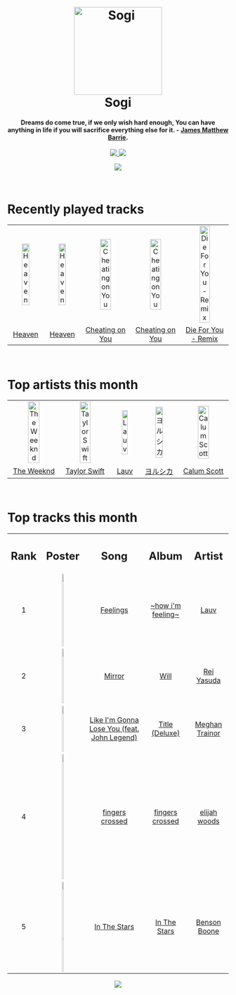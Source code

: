 <h1 align='center'>
  <br>
  <a href='https://www.youtube.com/watch?v=dQw4w9WgXcQ'><img src='https://i.ibb.co/XYSwTqV/kaguya-modified.png' alt='Sogi' width='200'></a>
  <br>
  Sogi
  <br>
</h1>

<h4 align='center'>Dreams do come true, if we only wish hard enough, You can have anything in life if you will sacrifice everything else for it. - <a href='https://duckduckgo.com/?q=James+Matthew+Barrie' target='_blank'>James Matthew Barrie</a>.</h4>

<p align='center'>
  <a href='https://discord.gg/96EA7ENfV9'>
    <img src='https://img.shields.io/discord/775232281954353183?color=blue&label=Discord'>
  </a>
  <a href='https://sxoxgxi.pythonanywhere.com/'><img src='https://img.shields.io/website?down_color=red&down_message=offline&label=Blog&up_color=light%20green&up_message=online&url=https%3A%2F%2Fsxoxgxi.pythonanywhere.com'></a>
</p>
<p status, align='center'>
  <a href='https://open.spotify.com/user/317777c47jvjnq6zzzwbijw6gbmi'>
    <img src='https://img.shields.io/badge/Sogi-Offline-&?style=social&logo=spotify'>
  </a>
</p status>
<!------ RECENTLY PLAYED ------>

<p recentlyplayed, float='left'>
  <br>
  <h1>Recently played tracks</h1>
  <p></p>
  <table style='width:100%'>
    <tr align='center'>
      <td><img class='artists' src='https://i.scdn.co/image/ab67616d0000b273712b04bf23d1d1bbfab83ead' alt='Heaven' style='width:50%'>
      </td>
      <td><img class='artists' src='https://i.scdn.co/image/ab67616d0000b273712b04bf23d1d1bbfab83ead' alt='Heaven' style='width:50%'>
      </td>
      <td><img class='artists' src='https://i.scdn.co/image/ab67616d0000b2738de02872d0f01145d616ca6f' alt='Cheating on You' style='width:50%'>
      </td>
      <td><img class='artists' src='https://i.scdn.co/image/ab67616d0000b2738de02872d0f01145d616ca6f' alt='Cheating on You' style='width:50%'>
      </td>
      <td><img class='artists' src='https://i.scdn.co/image/ab67616d0000b2738de12a274f6e1df6634f57ec' alt='Die For You - Remix' style='width:50%'>
      </td>
    </tr>
    <tr align='center'>
      <td>
      <a href='https://open.spotify.com/track/4hpGHoJuJTtAqq9pkevLp6'>Heaven</a>
      </td>
      <td>
      <a href='https://open.spotify.com/track/4hpGHoJuJTtAqq9pkevLp6'>Heaven</a>
      </td>
      <td>
      <a href='https://open.spotify.com/track/0ClPIeT6MSgfSgQ9ZrJbAq'>Cheating on You</a>
      </td>
      <td>
      <a href='https://open.spotify.com/track/0ClPIeT6MSgfSgQ9ZrJbAq'>Cheating on You</a>
      </td>
      <td>
      <a href='https://open.spotify.com/track/7oDd86yk8itslrA9HRP2ki'>Die For You - Remix</a>
      </td>
    </tr>
  </table>
</p recentlyplayed>
<!------ .RECENTLY PLAYED ------>
<!------ TOP ARTISTS ------>

<p topartists, float='left'>
  <br>
  <h1>Top artists this month</h1>
  <p></p>
  <table style='width:100%'>
    <tr align='center'>
      <td><img class='artists' src='https://i.scdn.co/image/ab6761610000e5ebb5f9e28219c169fd4b9e8379' alt='The Weeknd' style='width:50%'>
      </td>
      <td><img class='artists' src='https://i.scdn.co/image/ab6761610000e5eb5a00969a4698c3132a15fbb0' alt='Taylor Swift' style='width:50%'>
      </td>
      <td><img class='artists' src='https://i.scdn.co/image/ab6761610000e5eb5af53f295e6c42529fbd0873' alt='Lauv' style='width:50%'>
      </td>
      <td><img class='artists' src='https://i.scdn.co/image/ab6761610000e5ebe62cff9c6018ae5616b01eab' alt='ヨルシカ' style='width:50%'>
      </td>
      <td><img class='artists' src='https://i.scdn.co/image/ab6761610000e5eba876cce57ccb11531390ed5f' alt='Calum Scott' style='width:50%'>
      </td>
    </tr>
    <tr align='center'>
      <td>
      <a href='https://open.spotify.com/artist/1Xyo4u8uXC1ZmMpatF05PJ'>The Weeknd</a>
      </td>
      <td>
      <a href='https://open.spotify.com/artist/06HL4z0CvFAxyc27GXpf02'>Taylor Swift</a>
      </td>
      <td>
      <a href='https://open.spotify.com/artist/5JZ7CnR6gTvEMKX4g70Amv'>Lauv</a>
      </td>
      <td>
      <a href='https://open.spotify.com/artist/4UK2Lzi6fBfUi9rpDt6cik'>ヨルシカ</a>
      </td>
      <td>
      <a href='https://open.spotify.com/artist/6ydoSd3N2mwgwBHtF6K7eX'>Calum Scott</a>
      </td>
    </tr>
  </table>
</p topartists>
<!------ .TOP ARTISTS ------>

<!------ TOP SONGS ------>

<p topsongs, float='left' >
  <br>
  <h1>Top tracks this month</h1>
  <p></p>
  <table style='width:100%'>
    <tr align='center'>
      <td>
      <h2>Rank</h2>
      </td>
      <td>
      <h2>Poster</h2>
      </td>
      <td>
      <h2>Song</h2>
      </td>
      <td>
      <h2>Album</h2>
      </td>
      <td>
      <h2>Artist</h2>
      </td>
    </tr>
    <tr align='center'>
      <td>
      1
      </td>
      <td><img class='artists' src='https://i.scdn.co/image/ab67616d0000b2732c0e1e9e1fd1e7b132da1606' alt='Feelings' style='width:10%'>
      </td>
      <td>
      <a href='https://open.spotify.com/track/6r3duEAfFTH83DuoywkG20'>Feelings</a>
      </td>
      <td>
      <a href='https://open.spotify.com/album/3ZuE680xhR1A4bCFGvL8mi'>~how i'm feeling~</a>
      </td>
      <td>
      <a href='https://open.spotify.com/artist/5JZ7CnR6gTvEMKX4g70Amv'>Lauv</a>
      </td>
    </tr>
    <tr align='center'>
      <td>
      2
      </td>
      <td><img class='artists' src='https://i.scdn.co/image/ab67616d0000b27351ff87ca0816816aff45edd6' alt='Mirror' style='width:10%'>
      </td>
      <td>
      <a href='https://open.spotify.com/track/5a3Q6vyaCNMtpQ5a1wnofp'>Mirror</a>
      </td>
      <td>
      <a href='https://open.spotify.com/album/1iAPmpj1xtcFvTgmsnJKNd'>Will</a>
      </td>
      <td>
      <a href='https://open.spotify.com/artist/1diX6i4LgUKR9qMRrAeGLi'>Rei Yasuda</a>
      </td>
    </tr>
    <tr align='center'>
      <td>
      3
      </td>
      <td><img class='artists' src='https://i.scdn.co/image/ab67616d0000b2733b11178cccd78ec77fc12dbc' alt='Like I'm Gonna Lose You (feat. John Legend)' style='width:10%'>
      </td>
      <td>
      <a href='https://open.spotify.com/track/2YlZnw2ikdb837oKMKjBkW'>Like I'm Gonna Lose You (feat. John Legend)</a>
      </td>
      <td>
      <a href='https://open.spotify.com/album/5W98Ab4VvQEuFEE4TIe5fE'>Title (Deluxe)</a>
      </td>
      <td>
      <a href='https://open.spotify.com/artist/6JL8zeS1NmiOftqZTRgdTz'>Meghan Trainor</a>
      </td>
    </tr>
    <tr align='center'>
      <td>
      4
      </td>
      <td><img class='artists' src='https://i.scdn.co/image/ab67616d0000b273fa8347d023a30f66544e93f0' alt='fingers crossed' style='width:10%'>
      </td>
      <td>
      <a href='https://open.spotify.com/track/7jb91qnNv2R1XdrICW4A0y'>fingers crossed</a>
      </td>
      <td>
      <a href='https://open.spotify.com/album/1AOdjdSeO5rdnZHCIZTvIg'>fingers crossed</a>
      </td>
      <td>
      <a href='https://open.spotify.com/artist/3IR6DvP0x2a6oUSist9UMu'>elijah woods</a>
      </td>
    </tr>
    <tr align='center'>
      <td>
      5
      </td>
      <td><img class='artists' src='https://i.scdn.co/image/ab67616d0000b273786e4e2c43c2897fafabbfb6' alt='In The Stars' style='width:10%'>
      </td>
      <td>
      <a href='https://open.spotify.com/track/1ei3hzQmrgealgRKFxIcWn'>In The Stars</a>
      </td>
      <td>
      <a href='https://open.spotify.com/album/6dSmXsyGAnFtq048IFhiYd'>In The Stars</a>
      </td>
      <td>
      <a href='https://open.spotify.com/artist/22wbnEMDvgVIAGdFeek6ET'>Benson Boone</a>
      </td>
    </tr>
  </table>
</p topsongs>
<!------ .TOP SONGS ------>
<p align='center'>
  <img src='https://profile-counter.glitch.me/sxoxgxi/count.svg'>
</p>

